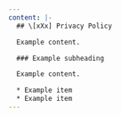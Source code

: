 ```yaml
---
content: |-
  ## \[xXx] Privacy Policy

  Example content.

  ### Example subheading

  Example content.

  * Example item
  * Example item
---
```


